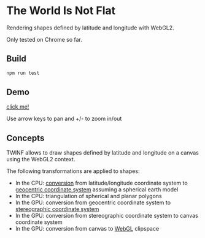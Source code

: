 # The World Is Not Flat

Rendering shapes defined by latitude and longitude with WebGL2.

Only tested on Chrome so far.

## Build

```bash
npm run test
```

## Demo

[click me!](https://ofmooseandmen.github.io/twinf)

Use arrow keys to pan and +/- to zoom in/out

## Concepts

TWINF allows to draw shapes defined by latitude and longitude on a canvas using
the WebGL2 context.

The following transformations are applied to shapes:

- In the CPU: [conversion](https://en.wikipedia.org/wiki/Geographic_coordinate_conversion) from latitude/longitude coordinate system to [geocentric coordinate system](https://en.wikipedia.org/wiki/ECEF) assuming a spherical earth model
- In the CPU: triangulation of spherical and planar polygons
- In the GPU: conversion from geocentric coordinate system to [stereographic coordinate system](https://en.m.wikipedia.org/wiki/Stereographic_projection)
- In the GPU: conversion from stereographic coordinate system to canvas coordinate system
- In the GPU: conversion from canvas to [WebGL](https://webgl2fundamentals.org) clipspace

